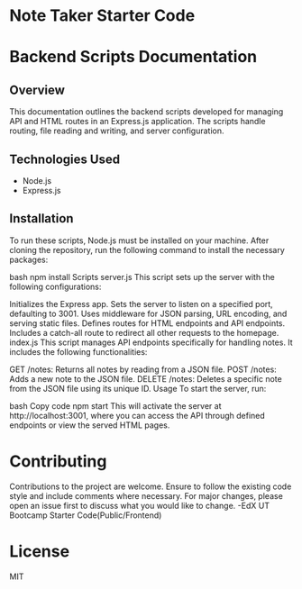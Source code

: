 # Note Taker Starter Code
# Backend Scripts Documentation

## Overview
This documentation outlines the backend scripts developed for managing API and HTML routes in an Express.js application. The scripts handle routing, file reading and writing, and server configuration.

## Technologies Used
- Node.js
- Express.js

## Installation

To run these scripts, Node.js must be installed on your machine. After cloning the repository, run the following command to install the necessary packages:

bash
npm install
Scripts
server.js
This script sets up the server with the following configurations:

Initializes the Express app.
Sets the server to listen on a specified port, defaulting to 3001.
Uses middleware for JSON parsing, URL encoding, and serving static files.
Defines routes for HTML endpoints and API endpoints.
Includes a catch-all route to redirect all other requests to the homepage.
index.js
This script manages API endpoints specifically for handling notes. It includes the following functionalities:

GET /notes: Returns all notes by reading from a JSON file.
POST /notes: Adds a new note to the JSON file.
DELETE /notes: Deletes a specific note from the JSON file using its unique ID.
Usage
To start the server, run:

bash
Copy code
npm start
This will activate the server at http://localhost:3001, where you can access the API through defined endpoints or view the served HTML pages.

# Contributing

Contributions to the project are welcome. Ensure to follow the existing code style and include comments where necessary. For major changes, please open an issue first to discuss what you would like to change. 
-EdX UT Bootcamp Starter Code(Public/Frontend)

# License
MIT
